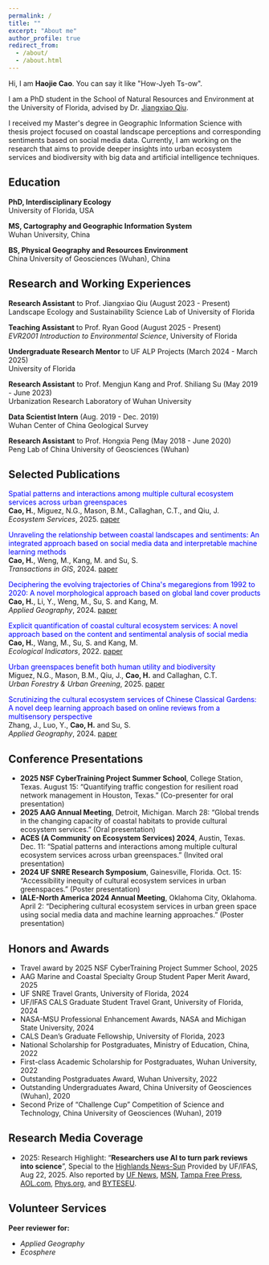 ```yaml
---
permalink: /
title: ""
excerpt: "About me"
author_profile: true
redirect_from: 
  - /about/
  - /about.html
---
```

Hi, I am **Haojie Cao**. You can say it like "How-Jyeh Ts-ow".

I am a PhD student in the School of Natural Resources and Environment at the University of Florida, advised by Dr. [Jiangxiao Qiu](https://jiangxiaoqiu.weebly.com/).

I received my Master's degree in Geographic Information Science with thesis project focused on coastal landscape perceptions and corresponding sentiments based on social media data. Currently, I am working on the research that aims to provide deeper insights into urban ecosystem services and biodiversity with big data and artificial intelligence techniques. 

## Education
**PhD, Interdisciplinary Ecology**<br>
University of Florida, USA

**MS, Cartography and Geographic Information System**<br>
Wuhan University, China

**BS, Physical Geography and Resources Environment**<br>
China University of Geosciences (Wuhan), China

## Research and Working Experiences
**Research Assistant** to Prof. Jiangxiao Qiu (August 2023 - Present)<br>
Landscape Ecology and Sustainability Science Lab of University of Florida

**Teaching Assistant** to Prof. Ryan Good (August 2025 - Present)<br>
*EVR2001 Introduction to Environmental Science*, University of Florida

**Undergraduate Research Mentor** to UF ALP Projects (March 2024 - March 2025)<br>
University of Florida

**Research Assistant** to Prof. Mengjun Kang and Prof. Shiliang Su (May 2019 - June 2023)<br>
Urbanization Research Laboratory of Wuhan University

**Data Scientist Intern** (Aug. 2019 - Dec. 2019)<br>
Wuhan Center of China Geological Survey

**Research Assistant** to Prof. Hongxia Peng (May 2018 - June 2020)<br>
Peng Lab of China University of Geosciences (Wuhan)

## Selected Publications
<span style="color:blue;">Spatial patterns and interactions among multiple cultural ecosystem services across urban greenspaces</span><br>
**Cao, H.**, Miguez, N.G., Mason, B.M., Callaghan, C.T., and Qiu, J.<br>
*Ecosystem Services*, 2025. [paper](https://doi.org/10.1016/j.ecoser.2025.101740)

<span style="color:blue;">Unraveling the relationship between coastal landscapes and sentiments: An integrated approach based on social media data and interpretable machine learning methods</span><br>
**Cao, H.**, Weng, M., Kang, M. and Su, S.<br>
*Transactions in GIS*, 2024. [paper](https://doi.org/10.1111/tgis.13175)

<span style="color:blue;">Deciphering the evolving trajectories of China's megaregions from 1992 to 2020: A novel morphological approach based on global land cover products</span><br>
**Cao, H.**, Li, Y., Weng, M., Su, S. and Kang, M.<br>
*Applied Geography*, 2024. [paper](https://doi.org/10.1016/j.apgeog.2024.103205)

<span style="color:blue;">Explicit quantification of coastal cultural ecosystem services: A novel approach based on the content and sentimental analysis of social media</span><br>
**Cao, H.**, Wang, M., Su, S. and Kang, M.<br>
*Ecological Indicators*, 2022. [paper](https://doi.org/10.1016/j.ecolind.2022.108756)

<span style="color:blue;">Urban greenspaces benefit both human utility and biodiversity</span><br>
Miguez, N.G., Mason, B.M., Qiu, J., **Cao, H.** and Callaghan, C.T.<br>
*Urban Forestry & Urban Greening*, 2025. [paper](https://doi.org/10.1016/j.ufug.2025.128791)

<span style="color:blue;">Scrutinizing the cultural ecosystem services of Chinese Classical Gardens: A novel deep learning approach based on online reviews from a multisensory perspective</span><br>
Zhang, J., Luo, Y., **Cao, H.** and Su, S.<br>
*Applied Geography*, 2024. [paper](https://doi.org/10.1016/j.apgeog.2024.103404)

## Conference Presentations
* **2025 NSF CyberTraining Project Summer School**, College Station, Texas. August 15: “Quantifying traffic congestion for resilient road network management in Houston, Texas.” (Co-presenter for oral presentation)<br>
* **2025 AAG Annual Meeting**, Detroit, Michigan. March 28: “Global trends in the changing capacity of coastal habitats to provide cultural ecosystem services.” (Oral presentation)<br>
* **ACES (A Community on Ecosystem Services) 2024**, Austin, Texas. Dec. 11: “Spatial patterns and interactions among multiple cultural ecosystem services across urban greenspaces.” (Invited oral presentation)<br>
* **2024 UF SNRE Research Symposium**, Gainesville, Florida. Oct. 15: “Accessibility inequity of cultural ecosystem services in urban greenspaces.” (Poster presentation)<br>
* **IALE-North America 2024 Annual Meeting**, Oklahoma City, Oklahoma. April 2: “Deciphering cultural ecosystem services in urban green space using social media data and machine learning approaches.” (Poster presentation)<br>

## Honors and Awards
* Travel award by 2025 NSF CyberTraining Project Summer School, 2025
* AAG Marine and Coastal Specialty Group Student Paper Merit Award, 2025
* UF SNRE Travel Grants, University of Florida, 2024
* UF/IFAS CALS Graduate Student Travel Grant, University of Florida, 2024
* NASA-MSU Professional Enhancement Awards, NASA and Michigan State University, 2024
* CALS Dean’s Graduate Fellowship, University of Florida, 2023
* National Scholarship for Postgraduates, Ministry of Education, China, 2022
* First-class Academic Scholarship for Postgraduates, Wuhan University, 2022
* Outstanding Postgraduates Award, Wuhan University, 2022
* Outstanding Undergraduates Award, China University of Geosciences (Wuhan), 2020
* Second Prize of “Challenge Cup” Competition of Science and Technology, China University of Geosciences (Wuhan), 2019

## Research Media Coverage
* 2025: Research Highlight: “**Researchers use AI to turn park reviews into science**”, Special to the [Highlands News-Sun](https://www.midfloridanewspapers.com/highlands_news-sun/news/researchers-use-ai-to-turn-park-reviews-into-science/article_2183a8c4-5fbb-4027-9eee-16ac0b94ebaf.html) Provided by UF/IFAS, Aug 22, 2025. Also reported by [UF News](https://news.ufl.edu/2025/08/park-review-study/), [MSN](https://www.msn.com/en-us/news/technology/researchers-use-ai-to-turn-park-reviews-into-science/ar-AA1L2lAH), [Tampa Free Press](https://www.tampafp.com/the-secret-to-beloved-florida-parks-ai-finds-the-answer-in-your-reviews/), [AOL.com](https://www.aol.com/news/secret-beloved-florida-parks-ai-123411348.html), [Phys.org](https://phys.org/news/2025-08-ai-science.html), and [BYTESEU](https://www.byteseu.com/1311369/).  

## Volunteer Services
**Peer reviewer for:**
* *Applied Geography*
* *Ecosphere*
